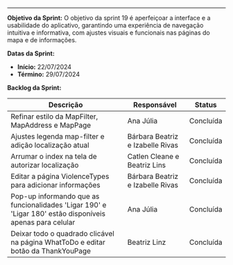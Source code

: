 <hr style="border: 0; height: 1px; background-color: #000000;">

**Objetivo da Sprint:**
O objetivo da sprint 19 é aperfeiçoar a interface e a usabilidade do aplicativo, garantindo uma experiência de navegação intuitiva e informativa, com ajustes visuais e funcionais nas páginas do mapa e de informações.

**Datas da Sprint:**

- **Início:** 22/07/2024
- **Término:** 29/07/2024

**Backlog da Sprint:**

| Descrição | Responsável | Status |
|------------|-------------|-----------------------|
| Refinar estilo da MapFilter, MapAddress e MapPage | Ana Júlia | Concluída | 
| Ajustes legenda map-filter e adição localização atual | Bárbara Beatriz e Izabelle Rivas | Concluída | 
|Arrumar o index na tela de autorizar localização| Catlen Cleane e Beatriz Lins | Concluída | 
| Editar a página ViolenceTypes para adicionar informações | Bárbara Beatriz e Izabelle Rivas | Concluída | 
| Pop-up informando que as funcionalidades 'Ligar 190' e 'Ligar 180' estão disponíveis apenas para celular | Ana Júlia | Concluída | 
|Deixar todo o quadrado clicável na página WhatToDo e editar botão da ThankYouPage | Beatriz Linz | Concluída | 